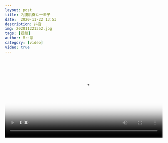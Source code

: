 ```yaml
---
layout: post
title: 为腹肌奋斗一辈子
date:  2020-11-22 13:53
description: 抖音
img: 202011221352.jpg
tags: [视频]
author: Mr·覃
category: [video]
video: true
---
```

<video controls loop preload="auto" poster="/assets/img/202011221352.jpg" width="100%" src="https://oss.xnan.top/%E5%B8%85%E5%93%A5%E8%A7%86%E9%A2%91/Mr%C2%B7%E8%A6%83/%E4%B8%BA%E8%85%B9%E8%82%8C%E5%A5%8B%E6%96%97%E4%B8%80%E8%BE%88%E5%AD%90.mp4"></video>
